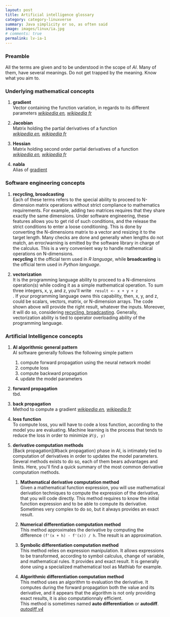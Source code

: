 ```yaml
---
layout: post
title: Artificial intelligence glossary
category: category-linuxverse
summary: Java simplicity or so, as often said
image: images/linux/ia.jpg
# comments: true
permalink: lv-ia-1
---
```


### Preamble
All the terms are given and to be understood in the scope of <cite class='kw'>AI</cite>. Many of them, have several meanings. Do not get trapped by the meaning. Know what you aim to. 

### Underlying mathematical concepts

1. <a name="gradient"></a>**gradient**  
Vector containing the function variation, in regards to its different parameters
<cite class='ref'>[wikipedia en](https://en.wikipedia.org/wiki/Gradient), [wikipedia fr](https://fr.wikipedia.org/wiki/Gradient)</cite>

1. **Jacobian**  
Matrix holding the partial derivatives of a function  
<cite class='ref'>[wikipedia en](https://en.wikipedia.org/wiki/Jacobian_matrix_and_determinant), [wikipedia fr](https://fr.wikipedia.org/wiki/Matrice_jacobienne)</cite>

1. **Hessian**  
Matrix holding second order partial derivatives of a function  
<cite class='ref'>[wikipedia en](https://en.wikipedia.org/wiki/Hessian_matrix), [wikipedia fr](https://fr.wikipedia.org/wiki/Matrice_hessienne)</cite>

1. **nabla**  
Alias of [gradient](#gradient)

### Software engineering concepts
1. <a name='recycling'></a>**recycling, broadcasting**  
Each of these terms refers to the special ability to proceed to N-dimension matrix operations without strict compliance to mathematics requirements. 
For example, adding two matrices requires that they share exactly the same dimensions. Under software engineering, these features allows you to get rid of such conditions, and the release the strict conditions to enter a loose conditioning. This is done by converting the N-dimensions matrix to a vector and resizing it to the target length. Many checks are done and generally when lengths do not match, an error/warning is emitted by the software library in charge of the calculus. This is a very convenient way to handle mathematical operations on N-dimensions.  
**recycling** it the official term used in <cite class='kw'>R language</cite>, while **broadcasting** is the official term used in <cite class='kw'>Python language</cite>. 

1. **vectorization**  
It is the programming language ability to proceed to a N-dimensions operation(s) while coding it as a simple mathematical operation. To sum three integers, x, y, and z, you'll write <code> result <- x + y + z </code>.  If your programming language owns this capability, then, x, y, and z, could be scalars, vectors, matrix, or N-dimension arrays. The code shown above will provide the right result, whatever the inputs.  Moreover, it will do so, considering [recycling, broadcasting](#recycling). Generally, vectorization ability is tied to operator overloading ability of the programming language.

### Artificial Intelligence concepts

1. **AI algorithmic general pattern**  
AI software generally follows the following simple pattern  
    1. compute forward propagation using the neural network model  
    1. compute loss  
    1. compute backward propagation  
    1. update the model parameters  

1. **forward propagation**  
tbd.

1. <a name="backpropagation"></a>**back propagation**  
Method to compute a gradient
<cite class='ref'>[wikipedia en](https://en.wikipedia.org/wiki/Backpropagation), [wikipedia fr](https://fr.wikipedia.org/wiki/R%C3%A9tropropagation_du_gradient)</cite>

1. **loss function**  
To compute loss, you will have to code a loss function, according to the model you are evaluating. Machine learning is the process that tends to reduce the loss in order to minimize ```𝓛(ŷ, y)```

1. **derivative computation methods**  
[Back propagation](#back propagation) phase in AI, is intimately tied to computation of derivatives in order to updates the model parameters. Several methods exists to do so, each of them bears advantages and limits. Here, you'll find a quick summary of the most common derivative computation methods.  

    1. **Mathematical derivative computation method**  
Given a mathematical function expression, you will use mathematical derivation techniques to compute the expression of the derivative, that you will code directly. This method requires to know the initial function expression and to be able to compute its derivative. Sometimes very complex to do so, but it always provides an exact result. 

    1. **Numerical differentiation computation method**  
This method approximates the derivative by computing the difference ```(f'(x + h) - f'(x)) / h```. The result is an approximation.

    1. **Symbolic differentiation computation method**  
This method relies on expression manipulation. It allows expressions to be transformed, according to symbol calculus, change of variable, and mathematical rules. It provides and exact result. It is generally done using a specialized mathematical tool as Mathlab for example. 

    1. **Algorithmic differentiation computation method**  
This method uses an algorithm to evaluation the derivative. It computes during the forward propagation both the value and its derivative, and it appears that the algorithm is not only providing exact results, it is also computationnaly efficient.  
This method is sometimes named **auto differentiation** or **autodiff**.  
<cite class='ref'>[autodiff v4](/documents/ai/autodiff.pdf)


